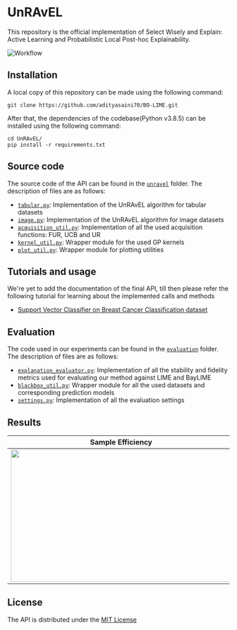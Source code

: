 # UnRAvEL

This repository is the official implementation of Select Wisely and Explain: Active Learning and Probabilistic Local Post-hoc Explainability.

![Workflow](https://user-images.githubusercontent.com/49980787/164484714-fdffb1ce-ea73-4d44-8eb1-3ef8a05db27e.png)

## Installation

A local copy of this repository can be made using the following command:

```
git clone https://github.com/adityasaini70/BO-LIME.git
```

After that, the dependencies of the codebase(Python v3.8.5) can be installed using the following command:

```
cd UnRAvEL/
pip install -r requirements.txt
```

## Source code

The source code of the API can be found in the [`unravel`](https://github.com/adityasaini70/UnRAvEL/tree/main/unravel) folder. The description of files are as follows:

- [`tabular.py`](https://github.com/adityasaini70/UnRAvEL/blob/main/unravel/tabular.py): Implementation of the UnRAvEL algorithm for tabular datasets
- [`image.py`](https://github.com/adityasaini70/UnRAvEL/blob/main/unravel/image.py): Implementation of the UnRAvEL algorithm for image datasets
- [`acquisition_util.py`](https://github.com/adityasaini70/UnRAvEL/blob/main/unravel/acquisition_util.py): Implementation of all the used acquisition functions: FUR, UCB and UR
- [`kernel_util.py`](https://github.com/adityasaini70/UnRAvEL/blob/main/unravel/kernel_util.py): Wrapper module for the used GP kernels
- [`plot_util.py`](https://github.com/adityasaini70/UnRAvEL/blob/main/unravel/plot_util.py): Wrapper module for plotting utilities

## Tutorials and usage

We're yet to add the documentation of the final API, till then please refer the following tutorial for learning about the implemented calls and methods

- [Support Vector Classifier on Breast Cancer Classification dataset](https://github.com/adityasaini70/UnRAvEL/blob/main/notebooks/Breast%20Cancer.ipynb)

## Evaluation

The code used in our experiments can be found in the [`evaluation`](https://github.com/adityasaini70/UnRAvEL/tree/main/evaluation) folder. The description of files are as follows:

- [`explanation_evaluator.py`](https://github.com/adityasaini70/UnRAvEL/blob/main/evaluation/explanation_evaluator.py): Implementation of all the stability and fidelity metrics used for evaluating our method against LIME and BayLIME
- [`blackbox_util.py`](https://github.com/adityasaini70/UnRAvEL/blob/main/evaluation/blackbox_util.py): Wrapper module for all the used datasets and corresponding prediction models
- [`settings.py`](https://github.com/adityasaini70/UnRAvEL/blob/main/evaluation/settings.py): Implementation of all the evaluation settings

## Results

Sample Efficiency      |  Stability
:-------------------------:|:-------------------------:
<img src="https://user-images.githubusercontent.com/49980787/164488777-474e2a35-d438-45f8-8eb3-0fadd8c44895.png" width="500" height="300"> | <img src="https://user-images.githubusercontent.com/49980787/164488603-4461b509-c605-48b7-98ac-3ab13830d5e5.png" width="500" height="300">

## License

The API is distributed under the [MIT License](https://github.com/adityasaini70/UnRAvEL/blob/main/LICENSE)
